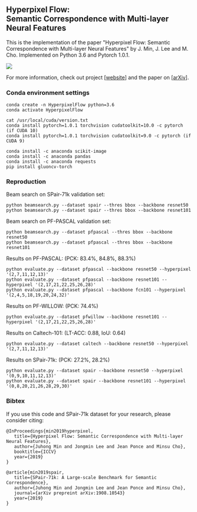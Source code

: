 ## Hyperpixel Flow: <br/> Semantic Correspondence with Multi-layer Neural Features
This is the implementation of the paper "Hyperpixel Flow: Semantic Correspondence with Multi-layer Neural Features" by J. Min, J. Lee and M. Cho.
Implemented on Python 3.6 and Pytorch 1.0.1.

![](http://cvlab.postech.ac.kr/research/HPF/images/architecture.png)

For more information, check out project [[website](http://cvlab.postech.ac.kr/research/HPF/)] and the paper on [[arXiv](http://arxiv.org/abs/1908.06537)].

### Conda environment settings

    conda create -n HyperpixelFlow python=3.6
    conda activate HyperpixelFlow

    cat /usr/local/cuda/version.txt
    conda install pytorch=1.0.1 torchvision cudatoolkit=10.0 -c pytorch (if CUDA 10) 
    conda install pytorch=1.0.1 torchvision cudatoolkit=9.0 -c pytorch (if CUDA 9) 
    
    conda install -c anaconda scikit-image
    conda install -c anaconda pandas
    conda install -c anaconda requests
    pip install gluoncv-torch

### Reproduction    

Beam search on SPair-71k validation set: 

    python beamsearch.py --dataset spair --thres bbox --backbone resnet50
    python beamsearch.py --dataset spair --thres bbox --backbone resnet101
    
    
Beam search on PF-PASCAL validation set: 

    python beamsearch.py --dataset pfpascal --thres bbox --backbone resnet50
    python beamsearch.py --dataset pfpascal --thres bbox --backbone resnet101  
    
    
Results on PF-PASCAL: (PCK: 83.4%, 84.8%, 88.3%)

    python evaluate.py --dataset pfpascal --backbone resnet50 --hyperpixel '(2,7,11,12,13)'
    python evaluate.py --dataset pfpascal --backbone resnet101 --hyperpixel '(2,17,21,22,25,26,28)'
    python evaluate.py --dataset pfpascal --backbone fcn101 --hyperpixel '(2,4,5,18,19,20,24,32)'

Results on PF-WILLOW: (PCK: 74.4%)

    python evaluate.py --dataset pfwillow --backbone resnet101 --hyperpixel '(2,17,21,22,25,26,28)'

Results on Caltech-101: (LT-ACC: 0.88, IoU: 0.64)

    python evaluate.py --dataset caltech --backbone resnet50 --hyperpixel '(2,7,11,12,13)'

Results on SPair-71k: (PCK: 27.2%, 28.2%)
 
    python evaluate.py --dataset spair --backbone resnet50 --hyperpixel '(0,9,10,11,12,13)'
    python evaluate.py --dataset spair --backbone resnet101 --hyperpixel '(0,8,20,21,26,28,29,30)'
    
### Bibtex
If you use this code and SPair-71k dataset for your research, please consider citing:
````
@InProceedings{min2019hyperpixel, 
   title={Hyperpixel Flow: Semantic Correspondence with Multi-layer Neural Features},
   author={Juhong Min and Jongmin Lee and Jean Ponce and Minsu Cho},
   booktitle={ICCV}
   year={2019}
}
````
````
@article{min2019spair,
   title={SPair-71k: A Large-scale Benchmark for Semantic Correspondence},
   author={Juhong Min and Jongmin Lee and Jean Ponce and Minsu Cho},
   journal={arXiv prepreint arXiv:1908.10543}
   year={2019}
}
````
